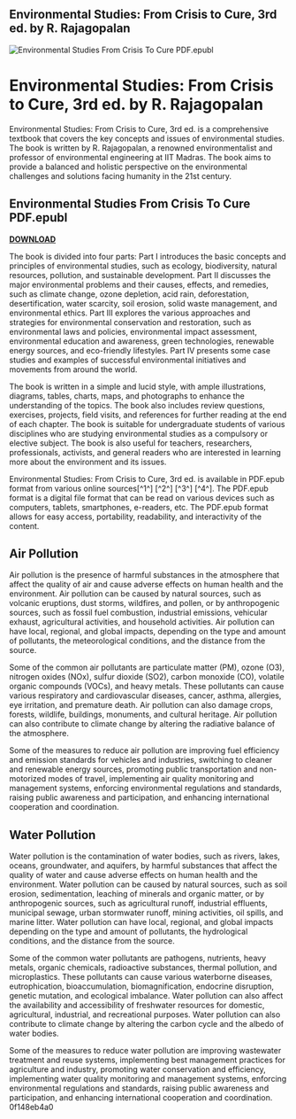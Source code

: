 ## Environmental Studies: From Crisis to Cure, 3rd ed. by R. Rajagopalan

 
![Environmental Studies From Crisis To Cure PDF.epubl](https://cdn.shopify.com/s/files/1/0011/3380/5683/articles/1DA6091F-A280-487B-9963-5D7154DFB490_1_201_a_grande.jpg?v=1616579567)

 
# Environmental Studies: From Crisis to Cure, 3rd ed. by R. Rajagopalan
 
Environmental Studies: From Crisis to Cure, 3rd ed. is a comprehensive textbook that covers the key concepts and issues of environmental studies. The book is written by R. Rajagopalan, a renowned environmentalist and professor of environmental engineering at IIT Madras. The book aims to provide a balanced and holistic perspective on the environmental challenges and solutions facing humanity in the 21st century.
 
## Environmental Studies From Crisis To Cure PDF.epubl


[**DOWNLOAD**](https://www.google.com/url?q=https%3A%2F%2Furluso.com%2F2tK5Ej&sa=D&sntz=1&usg=AOvVaw350lXjMM_tETkmI9g4f9nz)

 
The book is divided into four parts: Part I introduces the basic concepts and principles of environmental studies, such as ecology, biodiversity, natural resources, pollution, and sustainable development. Part II discusses the major environmental problems and their causes, effects, and remedies, such as climate change, ozone depletion, acid rain, deforestation, desertification, water scarcity, soil erosion, solid waste management, and environmental ethics. Part III explores the various approaches and strategies for environmental conservation and restoration, such as environmental laws and policies, environmental impact assessment, environmental education and awareness, green technologies, renewable energy sources, and eco-friendly lifestyles. Part IV presents some case studies and examples of successful environmental initiatives and movements from around the world.
 
The book is written in a simple and lucid style, with ample illustrations, diagrams, tables, charts, maps, and photographs to enhance the understanding of the topics. The book also includes review questions, exercises, projects, field visits, and references for further reading at the end of each chapter. The book is suitable for undergraduate students of various disciplines who are studying environmental studies as a compulsory or elective subject. The book is also useful for teachers, researchers, professionals, activists, and general readers who are interested in learning more about the environment and its issues.
 
Environmental Studies: From Crisis to Cure, 3rd ed. is available in PDF.epub format from various online sources[^1^] [^2^] [^3^] [^4^]. The PDF.epub format is a digital file format that can be read on various devices such as computers, tablets, smartphones, e-readers, etc. The PDF.epub format allows for easy access, portability, readability, and interactivity of the content.
  
## Air Pollution
 
Air pollution is the presence of harmful substances in the atmosphere that affect the quality of air and cause adverse effects on human health and the environment. Air pollution can be caused by natural sources, such as volcanic eruptions, dust storms, wildfires, and pollen, or by anthropogenic sources, such as fossil fuel combustion, industrial emissions, vehicular exhaust, agricultural activities, and household activities. Air pollution can have local, regional, and global impacts, depending on the type and amount of pollutants, the meteorological conditions, and the distance from the source.
 
Some of the common air pollutants are particulate matter (PM), ozone (O3), nitrogen oxides (NOx), sulfur dioxide (SO2), carbon monoxide (CO), volatile organic compounds (VOCs), and heavy metals. These pollutants can cause various respiratory and cardiovascular diseases, cancer, asthma, allergies, eye irritation, and premature death. Air pollution can also damage crops, forests, wildlife, buildings, monuments, and cultural heritage. Air pollution can also contribute to climate change by altering the radiative balance of the atmosphere.
 
Some of the measures to reduce air pollution are improving fuel efficiency and emission standards for vehicles and industries, switching to cleaner and renewable energy sources, promoting public transportation and non-motorized modes of travel, implementing air quality monitoring and management systems, enforcing environmental regulations and standards, raising public awareness and participation, and enhancing international cooperation and coordination.
  
## Water Pollution
 
Water pollution is the contamination of water bodies, such as rivers, lakes, oceans, groundwater, and aquifers, by harmful substances that affect the quality of water and cause adverse effects on human health and the environment. Water pollution can be caused by natural sources, such as soil erosion, sedimentation, leaching of minerals and organic matter, or by anthropogenic sources, such as agricultural runoff, industrial effluents, municipal sewage, urban stormwater runoff, mining activities, oil spills, and marine litter. Water pollution can have local, regional, and global impacts depending on the type and amount of pollutants, the hydrological conditions, and the distance from the source.
 
Some of the common water pollutants are pathogens, nutrients, heavy metals, organic chemicals, radioactive substances, thermal pollution, and microplastics. These pollutants can cause various waterborne diseases, eutrophication, bioaccumulation, biomagnification, endocrine disruption, genetic mutation, and ecological imbalance. Water pollution can also affect the availability and accessibility of freshwater resources for domestic, agricultural, industrial, and recreational purposes. Water pollution can also contribute to climate change by altering the carbon cycle and the albedo of water bodies.
 
Some of the measures to reduce water pollution are improving wastewater treatment and reuse systems, implementing best management practices for agriculture and industry, promoting water conservation and efficiency, implementing water quality monitoring and management systems, enforcing environmental regulations and standards, raising public awareness and participation, and enhancing international cooperation and coordination.
 0f148eb4a0
